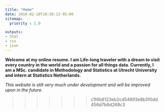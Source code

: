 ```yaml
---
title: "Home"
date: 2018-02-10T18:56:13-05:00
sitemap:
  priority : 1.0

outputs:
- html
- rss
- json
---
```

**Welcome at my online resume. I am Life-long traveler with a dream to visit every country in the world and a passion for all things data. Currently, I am a MSc. candidate in Methodology and Statistics at Utrecht University and intern at Statistics Netherlands.**

*This website is still very much under development and will be improved upon in the future.*
>>>>>>> c1f4b6123eb2cd54893e8b5f0dd456d7b6d268c3
